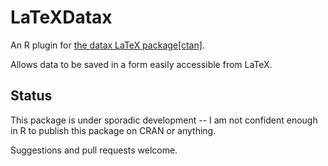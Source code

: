 # LaTeXDatax

An R plugin for [the datax LaTeX package[ctan]](https://ctan.org/tex-archive/macros/latex/contrib/datax).

Allows data to be saved in a form easily accessible from LaTeX.

## Status

This package is under sporadic development -- I am not confident enough in R
to publish this package on CRAN or anything.

Suggestions and pull requests welcome.
